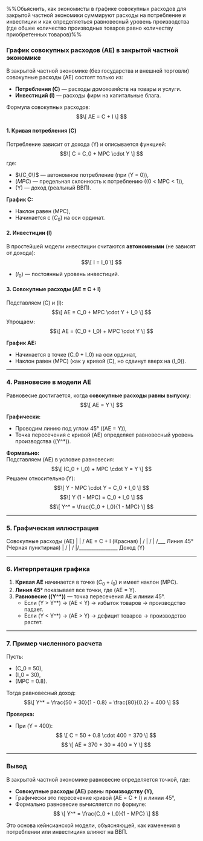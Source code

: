 %%Обьяснить, как экономисты в графике совокупных расходов для закрытой частной экономики суммируют расходы на потребление и инвестиции и как определяеться равновесный уровень производства (где обшее количество производных товаров равно количеству приобретенных товаров)%%
### **График совокупных расходов (AE) в закрытой частной экономике**  

В закрытой частной экономике (без государства и внешней торговли) совокупные расходы (AE) состоят только из:  
- **Потребления (C)** — расходы домохозяйств на товары и услуги.  
- **Инвестиций (I)** — расходы фирм на капитальные блага.  

Формула совокупных расходов:  
$$\[
AE = C + I
\]  $$

#### **1. Кривая потребления (C)**  
Потребление зависит от дохода (Y) и описывается функцией:  
$$\[
C = C_0 + MPC \cdot Y
\]  $$
где:  
- $\(C_0\)$ — автономное потребление (при \(Y = 0\)),  
- \($MPC$\) — предельная склонность к потреблению (\(0 < MPC < 1\)),  
- \(Y\) — доход (реальный ВВП).  

**График C:**  
- Наклон равен \(MPC\),  
- Начинается с \($C_0$\) на оси ординат.  

#### **2. Инвестиции (I)**  
В простейшей модели инвестиции считаются **автономными** (не зависят от дохода):  
$$\[
I = I_0
\]  $$
- \($I_0$\) — постоянный уровень инвестиций.  

#### **3. Совокупные расходы (AE = C + I)**  
Подставляем \(C\) и \(I\):  
$$\[
AE = C_0 + MPC \cdot Y + I_0
\] $$ 
Упрощаем:  
$$\[
AE = (C_0 + I_0) + MPC \cdot Y
\] $$ 

**График AE:**  
- Начинается в точке \(C_0 + I_0\) на оси ординат,  
- Наклон равен \(MPC\) (как у кривой \(C\), но сдвинут вверх на \(I_0\)).  

---

### **4. Равновесие в модели AE**  
Равновесие достигается, когда **совокупные расходы равны выпуску**:  
$$\[
AE = Y
\]  $$

**Графически:**  
- Проводим линию под углом 45° (\(AE = Y\)),  
- Точка пересечения с кривой \(AE\) определяет равновесный уровень производства (\(Y^*\)).  

**Формально:**  
Подставляем \(AE\) в условие равновесия:  
$$\[
(C_0 + I_0) + MPC \cdot Y = Y
\]  $$
Решаем относительно \(Y\):  
$$\[
Y - MPC \cdot Y = C_0 + I_0
\]  $$
$$\[
Y (1 - MPC) = C_0 + I_0
\]  $$
$$\[
Y^* = \frac{C_0 + I_0}{1 - MPC}
\]  $$

---

### **5. Графическая иллюстрация**  
Совокупные расходы (AE)
|
|      / AE = C + I (Красная)
|     /
|    / 
|   /___ Линия 45° (Черная пунктирная)
|  /
| / 
|/________________ Доход (Y)
______________________

### **6. Интерпретация графика**  
1. **Кривая AE** начинается в точке $(C_0 + I_0$\) и имеет наклон \(MPC\).  
2. **Линия 45°** показывает все точки, где \(AE = Y\).  
3. **Равновесие (\(Y^*\))** — точка пересечения AE и линии 45°.  
   - Если \(Y > Y^*\) → \(AE < Y\) → избыток товаров → производство падает.  
   - Если \(Y < Y^*\) → \(AE > Y\) → дефицит товаров → производство растет.  

---

### **7. Пример численного расчета**  
Пусть:  
- \(C_0 = 50\),  
- \(I_0 = 30\),  
- \(MPC = 0.8\).  

Тогда равновесный доход:  
$$\[
Y^* = \frac{50 + 30}{1 - 0.8} = \frac{80}{0.2} = 400
\]  $$

**Проверка:**  
- При \(Y = 400\):  
$$  \[
  C = 50 + 0.8 \cdot 400 = 370  
  \]  $$
$$  \[
  AE = 370 + 30 = 400 = Y  
  \]  $$

---

### **Вывод**  
В закрытой частной экономике равновесие определяется точкой, где:  
- **Совокупные расходы (AE)** равны **производству (Y)**,  
- Графически это пересечение кривой \(AE = C + I\) и линии 45°,  
- Формально равновесие вычисляется по формуле:  
$$  \[
  Y^* = \frac{C_0 + I_0}{1 - MPC}
  \]  $$

Это основа кейнсианской модели, объясняющей, как изменения в потреблении или инвестициях влияют на ВВП.